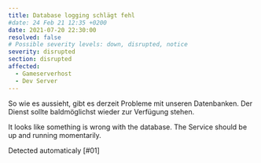 ```yaml
---
title: Database logging schlägt fehl
#date: 24 Feb 21 12:35 +0200
date: 2021-07-20 22:30:00
resolved: false
# Possible severity levels: down, disrupted, notice
severity: disrupted
section: disrupted
affected:
  - Gameserverhost
  - Dev Server
---
```

So wie es aussieht, gibt es derzeit Probleme mit unseren Datenbanken.
Der Dienst sollte baldmöglichst wieder zur Verfügung stehen.

It looks like something is wrong with the database. 
The Service should be up and running momentarily. 

Detected automaticaly [#01]